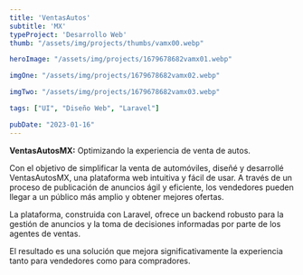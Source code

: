 ```yaml
---
title: 'VentasAutos'
subtitle: 'MX'
typeProject: 'Desarrollo Web'
thumb: "/assets/img/projects/thumbs/vamx00.webp"

heroImage: "/assets/img/projects/1679678682vamx01.webp"

imgOne: "/assets/img/projects/1679678682vamx02.webp"

imgTwo: "/assets/img/projects/1679678682vamx03.webp"

tags: ["UI", "Diseño Web", "Laravel"]

pubDate: "2023-01-16"
---
```


**VentasAutosMX:** Optimizando la experiencia de venta de autos. 

  Con el objetivo de simplificar la venta de automóviles, diseñé y desarrollé VentasAutosMX, una plataforma web intuitiva y fácil de usar. A través de un proceso de publicación de anuncios ágil y eficiente, los vendedores pueden llegar a un público más amplio y obtener mejores ofertas. 

  La plataforma, construida con Laravel, ofrece un backend robusto para la gestión de anuncios y la toma de decisiones informadas por parte de los agentes de ventas.

  El resultado es una solución que mejora significativamente la experiencia tanto para vendedores como para compradores.

